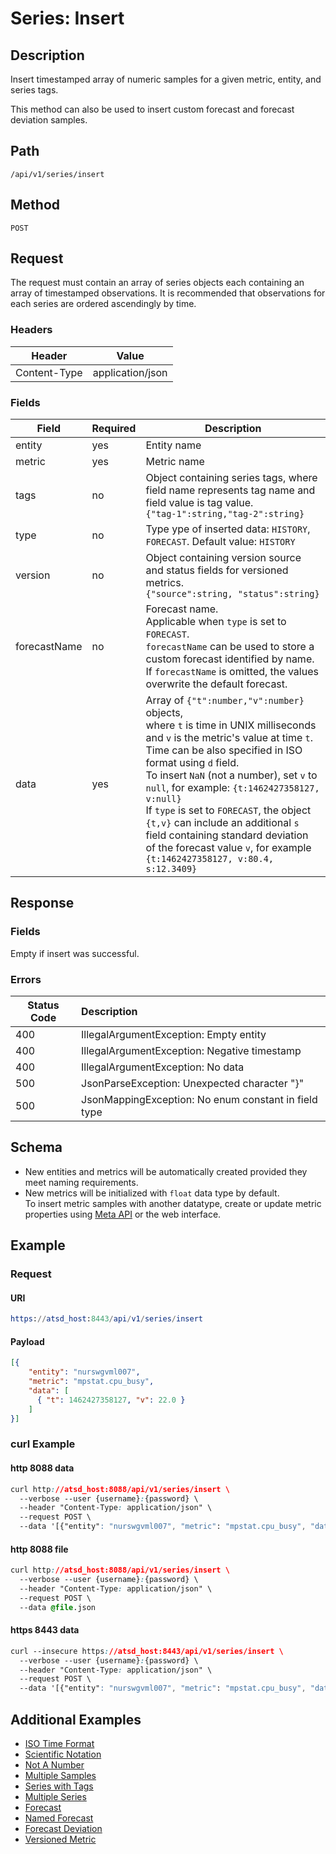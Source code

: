 # Series: Insert

## Description

Insert timestamped array of numeric samples for a given metric, entity, and series tags. 

This method can also be used to insert custom forecast and forecast deviation samples.

## Path

```
/api/v1/series/insert
```

## Method

```
POST 
```

## Request

The request must contain an array of series objects each containing an array of timestamped observations. It is recommended that observations for each series are ordered ascendingly by time.

### Headers

|**Header**|**Value**|
|---|---|
| Content-Type | application/json |

### Fields

|**Field**|**Required**|**Description**|
|---|---|---|
| entity | yes | Entity name |
| metric | yes | Metric name |
| tags | no | Object containing series tags, where field name represents tag name and field value is tag value.<br>`{"tag-1":string,"tag-2":string}` |
| type | no | Type ype of inserted data: `HISTORY`, `FORECAST`. Default value: `HISTORY` |
| version |no| Object containing version source and status fields for versioned metrics.<br>`{"source":string, "status":string}` |
|forecastName| no | Forecast name. <br>Applicable when `type` is set to `FORECAST`. <br>`forecastName` can be used to store a custom forecast identified by name. <br>If `forecastName` is omitted, the values overwrite the default forecast.  |
| data | yes | Array of `{"t":number,"v":number}` objects, <br>where `t` is time in UNIX milliseconds and `v` is the metric's value at time `t`. <br>Time can be also specified in ISO format using `d` field. <br>To insert `NaN` (not a number), set `v` to `null`, for example: `{t:1462427358127, v:null}`<br>If `type` is set to `FORECAST`, the object `{t,v}` can include an additional `s` field containing standard deviation of the forecast value `v`, for example  `{t:1462427358127, v:80.4, s:12.3409}` |

## Response

### Fields

Empty if insert was successful.

### Errors

|  Status Code  |  Description  |
|---------------|:---------------|
| 400 |IllegalArgumentException: Empty entity|
| 400 |IllegalArgumentException: Negative timestamp|
| 400 | IllegalArgumentException: No data |
| 500 | JsonParseException: Unexpected character "}" | 
| 500 | JsonMappingException: No enum constant in field type|

## Schema

* New entities and metrics will be automatically created provided they meet naming requirements.
* New metrics will be initialized with `float` data type by default. <br>To insert metric samples with another datatype, create or update metric properties using [Meta API](/api/meta/metric/create-or-replace.md) or the web interface.

## Example

### Request

#### URI

```elm
https://atsd_host:8443/api/v1/series/insert
```

#### Payload

```json
[{
    "entity": "nurswgvml007",
    "metric": "mpstat.cpu_busy",
    "data": [
      { "t": 1462427358127, "v": 22.0 }
    ]
}]
```

### curl Example

#### http 8088 data

```css
curl http://atsd_host:8088/api/v1/series/insert \
  --verbose --user {username}:{password} \
  --header "Content-Type: application/json" \
  --request POST \
  --data '[{"entity": "nurswgvml007", "metric": "mpstat.cpu_busy", "data": [{ "t": 1462427358127, "v": 22.0 }]}]'
```

#### http 8088 file

```css
curl http://atsd_host:8088/api/v1/series/insert \
  --verbose --user {username}:{password} \
  --header "Content-Type: application/json" \
  --request POST \
  --data @file.json
```

#### https 8443 data

```css
curl --insecure https://atsd_host:8443/api/v1/series/insert \
  --verbose --user {username}:{password} \
  --header "Content-Type: application/json" \
  --request POST \
  --data '[{"entity": "nurswgvml007", "metric": "mpstat.cpu_busy", "data": [{ "t": 1462427358127, "v": 22.0 }]}]'
  ```

## Additional Examples
* [ISO Time Format](/api/data/series/examples/series-insert-iso-time-format.md)
* [Scientific Notation](https://github.com/axibase/atsd-docs/blob/master/api/data/series/examples/series-insert-scietific-notation.md)
* [Not A Number](https://github.com/axibase/atsd-docs/blob/master/api/data/series/examples/series-insert-nan.md)
* [Multiple Samples](https://github.com/axibase/atsd-docs/blob/master/api/data/series/examples/series-insert-multiple-samples.md)
* [Series with Tags](/api/data/series/examples/series-insert-with-tags.md)
* [Multiple Series](/api/data/series/examples/insert-multiple-series.md)
* [Forecast](/api/data/series/examples/insert-forecast.md)
* [Named Forecast](https://github.com/axibase/atsd-docs/blob/master/api/data/series/examples/insert-named-forecast.md)
* [Forecast Deviation](https://github.com/axibase/atsd-docs/blob/master/api/data/series/examples/series-insert-forecast-deviation.md)
* [Versioned Metric](/api/data/series/examples/versioned-metric.md)



